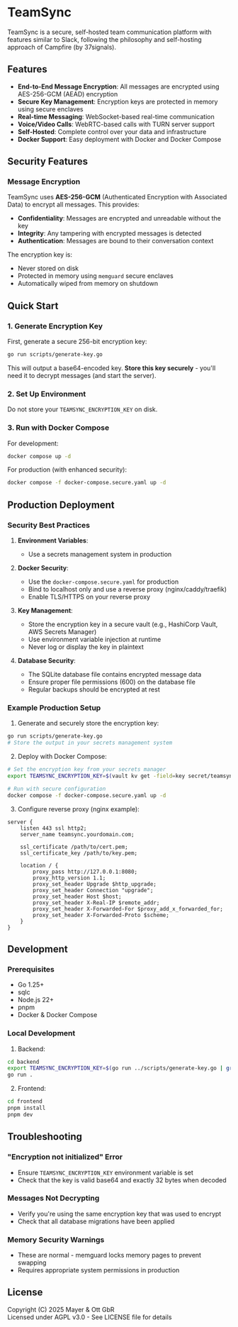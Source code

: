 # TeamSync

TeamSync is a secure, self-hosted team communication platform with features similar to Slack, following the philosophy and self-hosting approach of Campfire (by 37signals).

## Features

- **End-to-End Message Encryption**: All messages are encrypted using AES-256-GCM (AEAD) encryption
- **Secure Key Management**: Encryption keys are protected in memory using secure enclaves
- **Real-time Messaging**: WebSocket-based real-time communication
- **Voice/Video Calls**: WebRTC-based calls with TURN server support
- **Self-Hosted**: Complete control over your data and infrastructure
- **Docker Support**: Easy deployment with Docker and Docker Compose

## Security Features

### Message Encryption

TeamSync uses **AES-256-GCM** (Authenticated Encryption with Associated Data) to encrypt all messages. This provides:
- **Confidentiality**: Messages are encrypted and unreadable without the key
- **Integrity**: Any tampering with encrypted messages is detected
- **Authentication**: Messages are bound to their conversation context

The encryption key is:
- Never stored on disk
- Protected in memory using `memguard` secure enclaves
- Automatically wiped from memory on shutdown

## Quick Start

### 1. Generate Encryption Key

First, generate a secure 256-bit encryption key:

```bash
go run scripts/generate-key.go
```

This will output a base64-encoded key. **Store this key securely** - you'll need it to decrypt messages (and start the server).

### 2. Set Up Environment

Do not store your `TEAMSYNC_ENCRYPTION_KEY` on disk.

### 3. Run with Docker Compose

For development:
```bash
docker compose up -d
```

For production (with enhanced security):
```bash
docker compose -f docker-compose.secure.yaml up -d
```

## Production Deployment

### Security Best Practices

1. **Environment Variables**: 
   - Use a secrets management system in production

2. **Docker Security**:
   - Use the `docker-compose.secure.yaml` for production
   - Bind to localhost only and use a reverse proxy (nginx/caddy/traefik)
   - Enable TLS/HTTPS on your reverse proxy

3. **Key Management**:
   - Store the encryption key in a secure vault (e.g., HashiCorp Vault, AWS Secrets Manager)
   - Use environment variable injection at runtime
   - Never log or display the key in plaintext

4. **Database Security**:
   - The SQLite database file contains encrypted message data
   - Ensure proper file permissions (600) on the database file
   - Regular backups should be encrypted at rest

### Example Production Setup

1. Generate and securely store the encryption key:
```bash
go run scripts/generate-key.go
# Store the output in your secrets management system
```

2. Deploy with Docker Compose:
```bash
# Set the encryption key from your secrets manager
export TEAMSYNC_ENCRYPTION_KEY=$(vault kv get -field=key secret/teamsync)

# Run with secure configuration
docker compose -f docker-compose.secure.yaml up -d
```

3. Configure reverse proxy (nginx example):
```nginx
server {
    listen 443 ssl http2;
    server_name teamsync.yourdomain.com;
    
    ssl_certificate /path/to/cert.pem;
    ssl_certificate_key /path/to/key.pem;
    
    location / {
        proxy_pass http://127.0.0.1:8080;
        proxy_http_version 1.1;
        proxy_set_header Upgrade $http_upgrade;
        proxy_set_header Connection "upgrade";
        proxy_set_header Host $host;
        proxy_set_header X-Real-IP $remote_addr;
        proxy_set_header X-Forwarded-For $proxy_add_x_forwarded_for;
        proxy_set_header X-Forwarded-Proto $scheme;
    }
}
```

## Development

### Prerequisites

- Go 1.25+
- sqlc
- Node.js 22+
- pnpm
- Docker & Docker Compose

### Local Development

1. Backend:
```bash
cd backend
export TEAMSYNC_ENCRYPTION_KEY=$(go run ../scripts/generate-key.go | grep -A1 "==========" | tail -1)
go run .
```

2. Frontend:
```bash
cd frontend
pnpm install
pnpm dev
```

## Troubleshooting

### "Encryption not initialized" Error
- Ensure `TEAMSYNC_ENCRYPTION_KEY` environment variable is set
- Check that the key is valid base64 and exactly 32 bytes when decoded

### Messages Not Decrypting
- Verify you're using the same encryption key that was used to encrypt
- Check that all database migrations have been applied

### Memory Security Warnings
- These are normal - memguard locks memory pages to prevent swapping
- Requires appropriate system permissions in production

## License

Copyright (C) 2025 Mayer & Ott GbR  
Licensed under AGPL v3.0 - See LICENSE file for details
